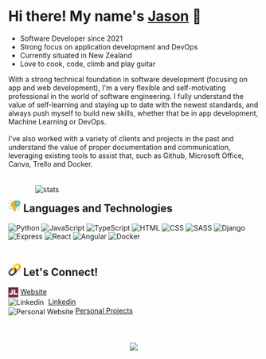 # Hi there! My name's [Jason](https://jasonliu.onrender.com/) 👋

- Software Developer since 2021
- Strong focus on application development and DevOps
- Currently situated in New Zealand
- Love to cook, code, climb and play guitar

With a strong technical foundation in software development (focusing on app and web development), I'm a very flexible and self-motivating professional in the world of software engineering. I fully understand the value of self-learning and staying up to date with the newest standards, and always push myself to build new skills, whether that be in app development, Machine Learning or DevOps. <br><br>
I've also worked with a variety of clients and projects in the past and understand the value of proper documentation and communication, leveraging existing tools to assist that, such as Github, Microsoft Office, Canva, Trello and Docker. 
<br><br><br>
<img src="https://github-readme-stats.vercel.app/api/top-langs/?username=jason469&theme=rose_pine&layout=donut" alt="stats" width="450" height="auto" align=right />

## <img src="./assets/technology.png" width="25" height="25"/>  Languages and Technologies
<div>
<img src="https://cdn.jsdelivr.net/gh/devicons/devicon/icons/python/python-original.svg" alt="Python" width="35" height="35" />
<img src="https://cdn.jsdelivr.net/gh/devicons/devicon/icons/javascript/javascript-original.svg" alt="JavaScript" width="35" height="35" />
<img src="https://cdn.jsdelivr.net/gh/devicons/devicon/icons/typescript/typescript-original.svg" alt="TypeScript" width="35" height="35" />
<img src="https://cdn.jsdelivr.net/gh/devicons/devicon/icons/html5/html5-original-wordmark.svg" alt="HTML" width="35" height="35" />
<img src="https://cdn.jsdelivr.net/gh/devicons/devicon/icons/css3/css3-original.svg" alt="CSS" width="35" height="35" />
<img src="https://cdn.jsdelivr.net/gh/devicons/devicon/icons/sass/sass-original.svg" alt="SASS" width="35" height="35" />
<img src="https://cdn.jsdelivr.net/gh/devicons/devicon/icons/django/django-plain.svg" alt="Django" width="35" height="35" />
<img src="https://cdn.jsdelivr.net/gh/devicons/devicon/icons/express/express-original-wordmark.svg" alt="Express" width="35" height="35" />
<img src="https://cdn.jsdelivr.net/gh/devicons/devicon/icons/react/react-original.svg" alt="React" width="35" height="35" />
<img src="https://cdn.jsdelivr.net/gh/devicons/devicon/icons/angularjs/angularjs-original.svg" alt="Angular" width="35" height="35" />
<img src="https://cdn.jsdelivr.net/gh/devicons/devicon/icons/docker/docker-original.svg" alt="Docker" width="35" height="35" />
</div>
<br/>

## <img src="./assets/connect.png" width="25" height="25"/>  Let's Connect!
<img src="./assets/website.png" alt="Personal Website" width="20" height="auto" align="center"/> [Website](https://jasonliu.onrender.com/) <br>
<img src="https://cdn.jsdelivr.net/gh/devicons/devicon/icons/linkedin/linkedin-original.svg" alt="Linkedin" width="20" height="auto" align="center" style="padding-right: 5px"/> [Linkedin](https://www.linkedin.com/in/jasonliudev/)<br>
<img src="https://cdn.jsdelivr.net/gh/devicons/devicon/icons/github/github-original.svg" alt="Personal Website" width="20" height="auto" align="center"/> [Personal Projects](https://github.com/stars/jason469/lists/personal-projects) <br>
<br/><br/>

<p align="center">
<img src="https://streak-stats.demolab.com?user=jason469&theme=highcontrast&mode=weekly" width="500" height="auto" align="middle" /> 
<p/>
